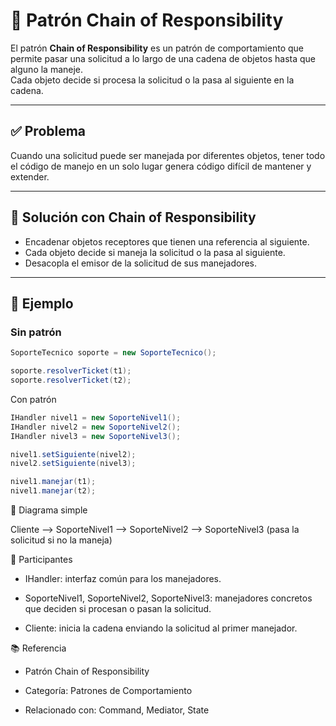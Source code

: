 # 🔗 Patrón Chain of Responsibility

El patrón **Chain of Responsibility** es un patrón de comportamiento que permite pasar una solicitud a lo largo de una cadena de objetos hasta que alguno la maneje.  
Cada objeto decide si procesa la solicitud o la pasa al siguiente en la cadena.

---

## ✅ Problema

Cuando una solicitud puede ser manejada por diferentes objetos, tener todo el código de manejo en un solo lugar genera código difícil de mantener y extender.

---

## 🧠 Solución con Chain of Responsibility

- Encadenar objetos receptores que tienen una referencia al siguiente.  
- Cada objeto decide si maneja la solicitud o la pasa al siguiente.  
- Desacopla el emisor de la solicitud de sus manejadores.

---

## 🧪 Ejemplo

### Sin patrón

```java
SoporteTecnico soporte = new SoporteTecnico();

soporte.resolverTicket(t1);
soporte.resolverTicket(t2);
```

Con patrón

```java
IHandler nivel1 = new SoporteNivel1();
IHandler nivel2 = new SoporteNivel2();
IHandler nivel3 = new SoporteNivel3();

nivel1.setSiguiente(nivel2);
nivel2.setSiguiente(nivel3);

nivel1.manejar(t1);
nivel1.manejar(t2);

```

📌 Diagrama simple

Cliente --> SoporteNivel1 --> SoporteNivel2 --> SoporteNivel3
                           (pasa la solicitud si no la maneja)



🧩 Participantes
 - IHandler: interfaz común para los manejadores.

 - SoporteNivel1, SoporteNivel2, SoporteNivel3: manejadores concretos que deciden si procesan o pasan la solicitud.

 - Cliente: inicia la cadena enviando la solicitud al primer manejador.



📚 Referencia

 - Patrón Chain of Responsibility

 - Categoría: Patrones de Comportamiento

 - Relacionado con: Command, Mediator, State